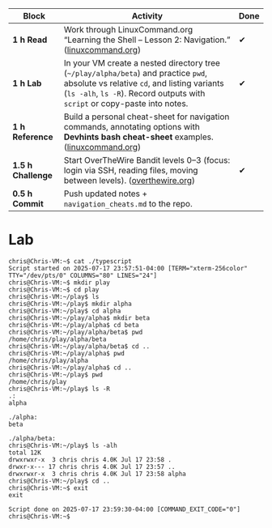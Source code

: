 | Block               | Activity                                                                                                                                                                                                                                                       | Done |
| ------------------- | -------------------------------------------------------------------------------------------------------------------------------------------------------------------------------------------------------------------------------------------------------------- | ---- |
| **1 h Read**        | Work through LinuxCommand.org “Learning the Shell – Lesson 2: Navigation.” ([linuxcommand.org](https://linuxcommand.org/lc3_lts0020.php?utm_source=chatgpt.com "Learning the shell - Lesson 2: Navigation - LinuxCommand.org"))                                | ✔    |
| **1 h Lab**         | In your VM create a nested directory tree (`~/play/alpha/beta`) and practice `pwd`, absolute vs relative `cd`, and listing variants (`ls -alh`, `ls -R`). Record outputs with `script` or copy-paste into notes.                                               | ✔    |
| **1 h Reference**   | Build a personal cheat-sheet for navigation commands, annotating options with **Devhints bash cheat-sheet** examples. ([linuxcommand.org](https://linuxcommand.org/?utm_source=chatgpt.com "LinuxCommand.org: Learn The Linux Command Line. Write Shell ...")) |      |
| **1.5 h Challenge** | Start OverTheWire Bandit levels 0–3 (focus: login via SSH, reading files, moving between levels). ([overthewire.org](https://overthewire.org/wargames/bandit/?utm_source=chatgpt.com "Bandit - OverTheWire"))                                                  | ✔    |
| **0.5 h Commit**    | Push updated notes + `navigation_cheats.md` to the repo.                                                                                                                                                                                                       |      |

# Lab

```
chris@Chris-VM:~$ cat ./typescript
Script started on 2025-07-17 23:57:51-04:00 [TERM="xterm-256color" TTY="/dev/pts/0" COLUMNS="80" LINES="24"]
chris@Chris-VM:~$ mkdir play
chris@Chris-VM:~$ cd play
chris@Chris-VM:~/play$ ls
chris@Chris-VM:~/play$ mkdir alpha
chris@Chris-VM:~/play$ cd alpha
chris@Chris-VM:~/play/alpha$ mkdir beta
chris@Chris-VM:~/play/alpha$ cd beta
chris@Chris-VM:~/play/alpha/beta$ pwd
/home/chris/play/alpha/beta
chris@Chris-VM:~/play/alpha/beta$ cd ..
chris@Chris-VM:~/play/alpha$ pwd
/home/chris/play/alpha
chris@Chris-VM:~/play/alpha$ cd ..
chris@Chris-VM:~/play$ pwd
/home/chris/play
chris@Chris-VM:~/play$ ls -R
.:
alpha

./alpha:
beta

./alpha/beta:
chris@Chris-VM:~/play$ ls -alh
total 12K
drwxrwxr-x  3 chris chris 4.0K Jul 17 23:58 .
drwxr-x--- 17 chris chris 4.0K Jul 17 23:57 ..
drwxrwxr-x  3 chris chris 4.0K Jul 17 23:58 alpha
chris@Chris-VM:~/play$ cd ..
chris@Chris-VM:~$ exit
exit

Script done on 2025-07-17 23:59:30-04:00 [COMMAND_EXIT_CODE="0"]
chris@Chris-VM:~$ 

```

